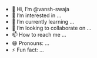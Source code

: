- 👋 Hi, I’m @vansh-swaja
- 👀 I’m interested in ...
- 🌱 I’m currently learning ...
- 💞️ I’m looking to collaborate on ...
- 📫 How to reach me ...
- 😄 Pronouns: ...
- ⚡ Fun fact: ...

<!---
vansh-swaja/vansh-swaja is a ✨ special ✨ repository because its `README.md` (this file) appears on your GitHub profile.
You can click the Preview link to take a look at your changes.
--->
